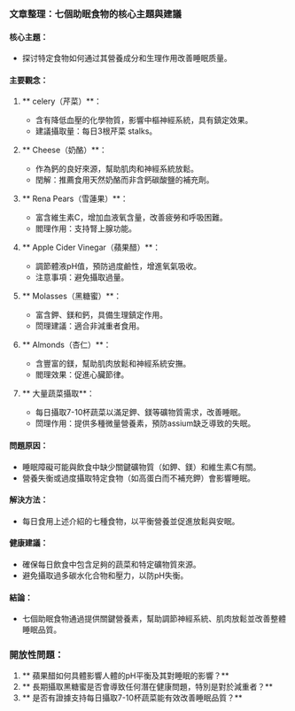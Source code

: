 ### 文章整理：七個助眠食物的核心主題與建議

#### 核心主題：
- 探讨特定食物如何通过其營養成分和生理作用改善睡眠质量。

#### 主要觀念：
1. ** celery（芹菜）**：
   - 含有降低血壓的化學物質，影響中樞神經系統，具有鎮定效果。
   - 建議攝取量：每日3根芹菜 stalks。

2. ** Cheese（奶酪）**：
   - 作為鈣的良好來源，幫助肌肉和神經系統放鬆。
   - 閏解：推薦食用天然奶酪而非含鈣碳酸鹽的補充劑。

3. ** Rena Pears（雪蓮果）**：
   - 富含維生素C，增加血液氧含量，改善疲勞和呼吸困難。
   - 閻理作用：支持腎上腺功能。

4. ** Apple Cider Vinegar（蘋果醋）**：
   - 調節體液pH值，預防過度鹼性，增進氧氣吸收。
   - 注意事項：避免攝取過量。

5. ** Molasses（黑糖蜜）**：
   - 富含鉀、鎂和鈣，具備生理鎮定作用。
   - 閚理建議：適合非減重者食用。

6. ** Almonds（杏仁）**：
   - 含豐富的鎂，幫助肌肉放鬆和神經系統安撫。
   - 閻理效果：促進心臟節律。

7. ** 大量蔬菜攝取**：
   - 每日攝取7-10杯蔬菜以滿足鉀、鎂等礦物質需求，改善睡眠。
   - 閚理作用：提供多種微量營養素，預防assium缺乏導致的失眠。

#### 問題原因：
- 睡眠障礙可能與飲食中缺少關鍵礦物質（如鉀、鎂）和維生素C有關。
- 營養失衡或過度攝取特定食物（如高蛋白而不補充鉀）會影響睡眠。

#### 解決方法：
- 每日食用上述介紹的七種食物，以平衡營養並促進放鬆與安眠。

#### 健康建議：
- 確保每日飲食中包含足夠的蔬菜和特定礦物質來源。
- 避免攝取過多碳水化合物和壓力，以防pH失衡。

#### 結論：
- 七個助眠食物通過提供關鍵營養素，幫助調節神經系統、肌肉放鬆並改善整體睡眠品質。

### 開放性問題：
1. ** 蘋果醋如何具體影響人體的pH平衡及其對睡眠的影響？**
2. ** 長期攝取黑糖蜜是否會導致任何潛在健康問題，特別是對於減重者？**
3. ** 是否有證據支持每日攝取7-10杯蔬菜能有效改善睡眠品質？**
